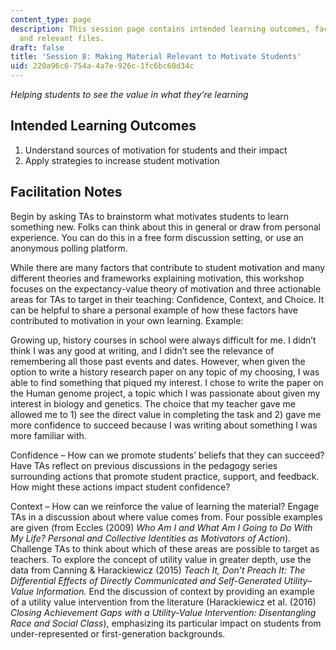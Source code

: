 ```yaml
---
content_type: page
description: This session page contains intended learning outcomes, facilitation notes,
  and relevant files.
draft: false
title: 'Session 8: Making Material Relevant to Motivate Students'
uid: 220a96c6-754a-4a7e-926c-1fc6bc60d34c
---
```

*Helping students to see the value in what they’re learning*

## Intended Learning Outcomes

1. Understand sources of motivation for students and their impact
2. Apply strategies to increase student motivation

## Facilitation Notes

Begin by asking TAs to brainstorm what motivates students to learn something new. Folks can think about this in general or draw from personal experience. You can do this in a free form discussion setting, or use an anonymous polling platform.

While there are many factors that contribute to student motivation and many different theories and frameworks explaining motivation, this workshop focuses on the expectancy-value theory of motivation and three actionable areas for TAs to target in their teaching: Confidence, Context, and Choice. It can be helpful to share a personal example of how these factors have contributed to motivation in your own learning. Example:

Growing up, history courses in school were always difficult for me. I didn’t think I was any good at writing, and I didn’t see the relevance of remembering all those past events and dates. However, when given the option to write a history research paper on any topic of my choosing, I was able to find something that piqued my interest. I chose to write the paper on the Human genome project, a topic which I was passionate about given my interest in biology and genetics. The choice that my teacher gave me allowed me to 1) see the direct value in completing the task and 2) gave me more confidence to succeed because I was writing about something I was more familiar with.

Confidence – How can we promote students’ beliefs that they can succeed? Have TAs reflect on previous discussions in the pedagogy series surrounding actions that promote student practice, support, and feedback. How might these actions impact student confidence?

Context – How can we reinforce the value of learning the material? Engage TAs in a discussion about where value comes from. Four possible examples are given (from Eccles (2009) *Who Am I and What Am I Going to Do With My Life? Personal and Collective Identities as Motivators of Action*). Challenge TAs to think about which of these areas are possible to target as teachers. To explore the concept of utility value in greater depth, use the data from Canning & Harackiewicz (2015) *Teach It, Don’t Preach It: The Differential Effects of Directly Communicated and Self-Generated Utility–Value Information.* End the discussion of context by providing an example of a utility value intervention from the literature (Harackiewicz et al. (2016) *Closing Achievement Gaps with a Utility-Value Intervention: Disentangling Race and Social Class*), emphasizing its particular impact on students from under-represented or first-generation backgrounds.